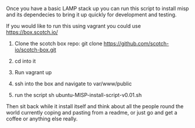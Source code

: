 Once you have a basic LAMP stack up you can run this script to install misp and its dependecies to bring it up quickly for development and testing.

If you would like to run this using vagrant you could use https://box.scotch.io/

1. Clone the scotch box repo:
git clone https://github.com/scotch-io/scotch-box.git

2. cd into it

3. Run vagrant up

4. ssh into the box and navigate to var/www/public

5. run the script
sh ubuntu-MISP-install-script-v0.01.sh

Then sit back while it install itself and think about all the people round the world currently coping and pasting from a readme, or just go and get a coffee or anything else really.
